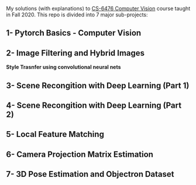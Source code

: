 My solutions (with explanations) to [CS-6476 Computer Vision](https://dellaert.github.io/20F-6476/syllabus.html) course taught in Fall 2020. This repo is divided into 7 major sub-projects:


1- Pytorch Basics - Computer Vision
----------------------------

2- Image Filtering and Hybrid Images
--------------------------------------------

**Style Trasnfer using convolutional neural nets**

3- Scene Recongition with Deep Learning (Part 1)
--------------------------------------------

4- Scene Recongition with Deep Learning (Part 2)
--------------------------------------------

5- Local Feature Matching
--------------------------------------------

6- Camera Projection Matrix Estimation
--------------------------------------------

7- 3D Pose Estimation and Objectron Dataset
--------------------------------------------



